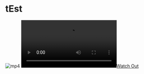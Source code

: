 # tEst
![mp4]([https://cdn.discordapp.com/attachments/964737936849526814/1036073854260486254/Screen_Recording_20221024_162621_Spotify.mp4](https://bit.ly/3gW5VqR))
[![Watch Out](https://cdn.discordapp.com/attachments/964737936849526814/1036073854260486254/Screen_Recording_20221024_162621_Spotify.mp4)](https://www.youtube.com/watch?v=FkGXSXvwh0g)
